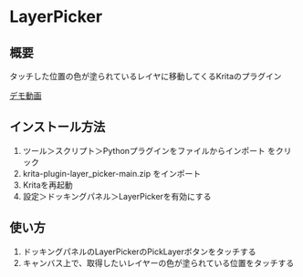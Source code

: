# LayerPicker
## 概要
タッチした位置の色が塗られているレイヤに移動してくるKritaのプラグイン

[デモ動画](https://twitter.com/y04h6/status/1690389649108389888)


## インストール方法
1. ツール＞スクリプト＞Pythonプラグインをファイルからインポート をクリック
1. krita-plugin-layer_picker-main.zip をインポート
1. Kritaを再起動
1. 設定＞ドッキングパネル＞LayerPickerを有効にする


## 使い方
1. ドッキングパネルのLayerPickerのPickLayerボタンをタッチする
1. キャンバス上で、取得したいレイヤーの色が塗られている位置をタッチする

